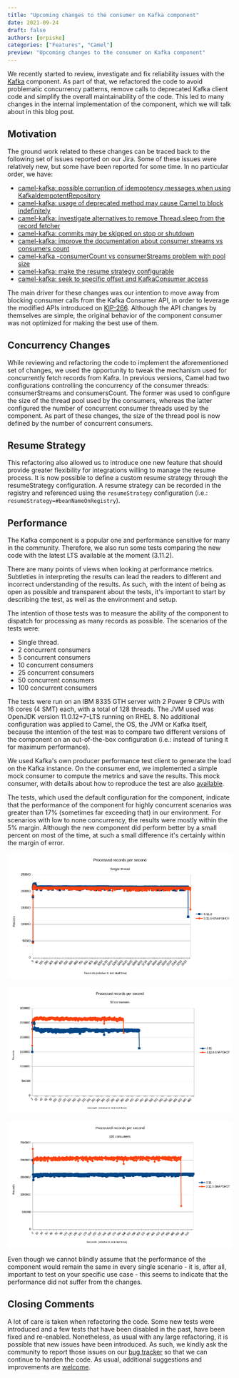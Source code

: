 ```yaml
---
title: "Upcoming changes to the consumer on Kafka component"
date: 2021-09-24
draft: false
authors: [orpiske]
categories: ["Features", "Camel"]
preview: "Upcoming changes to the consumer on Kafka component"
---
```


We recently started to review, investigate and fix reliability issues with the [Kafka](/components/latest/kafka-component.html) component. As part of that, we refactored the code to avoid problematic concurrency patterns, remove calls to deprecated Kafka client code and simplify the overall maintainability of the code. This led to many changes in the internal implementation of the component, which we will talk about in this blog post.

## Motivation

The ground work related to these changes can be traced back to the following set of issues reported on our Jira. Some of these issues were relatively new, but some have been reported for some time. In no particular order, we have:

* [camel-kafka: possible corruption of idempotency messages when using KafkaIdempotentRepository](https://issues.apache.org/jira/browse/CAMEL-16914)
* [camel-kafka: usage of deprecated method may cause Camel to block indefinitely](https://issues.apache.org/jira/browse/CAMEL-16928)
* [camel-kafka: investigate alternatives to remove Thread.sleep from the record fetcher](https://issues.apache.org/jira/browse/CAMEL-16949)
* [camel-kafka: commits may be skipped on stop or shutdown](https://issues.apache.org/jira/browse/CAMEL-16973)
* [camel-kafka: improve the documentation about consumer streams vs consumers count](https://issues.apache.org/jira/browse/CAMEL-16981)
* [camel-kafka -consumerCount vs consumerStreams problem with pool size](https://issues.apache.org/jira/browse/CAMEL-13215)
* [camel-kafka: make the resume strategy configurable](https://issues.apache.org/jira/browse/CAMEL-16974)
* [camel-kafka: seek to specific offset and KafkaConsumer access](https://issues.apache.org/jira/browse/CAMEL-13768)

The main driver for these changes was our intention to move away from blocking consumer calls from the Kafka Consumer API, in order to leverage the modified APIs introduced on [KIP-266](https://cwiki.apache.org/confluence/display/KAFKA/KIP-266%3A+Fix+consumer+indefinite+blocking+behavior). Although the API changes by themselves are simple, the original behavior of the component consumer was not optimized for making the best use of them.

## Concurrency Changes

While reviewing and refactoring the code to implement the aforementioned set of changes, we used the opportunity to tweak the mechanism used for concurrently fetch records from Kafra. In previous versions, Camel had two configurations controlling the concurrency of the consumer threads: consumerStreams and consumersCount. The former was used to configure the size of the thread pool used by the consumers, whereas the latter configured the number of concurrent consumer threads used by the component. As part of these changes, the size of the thread pool is now defined by the number of concurrent consumers.

## Resume Strategy

This refactoring also allowed us to introduce one new feature that should provide greater flexibility for integrations willing to manage the resume process. It is now possible to define a custom resume strategy through the resumeStrategy configuration. A resume strategy can be recorded in the registry and referenced using the `resumeStrategy` configuration (i.e.: `resumeStrategy=#beanNameOnRegistry`).

## Performance

The Kafka component is a popular one and performance sensitive for many in the community. Therefore, we also run some tests comparing the new code with the latest LTS available at the moment (3.11.2).

There are many points of views when looking at performance metrics. Subtleties in interpreting the results can lead the readers to different and incorrect understanding of the results. As such, with the intent of being as open as possible and transparent about the tests, it's important to start by describing the test, as well as the environment and setup.

The intention of those tests was to measure the ability of the component to dispatch for processing as many records as possible. The scenarios of the tests were:

* Single thread.
* 2 concurrent consumers
* 5 concurrent consumers
* 10 concurrent consumers
* 25 concurrent consumers
* 50 concurrent consumers
* 100 concurrent consumers

The tests were run on an IBM 8335 GTH server with 2 Power 9 CPUs with 16 cores (4 SMT) each, with a total of 128 threads. The JVM used was OpenJDK version 11.0.12+7-LTS running on RHEL 8. No additional configuration was applied to Camel, the OS, the JVM or Kafka itself, because the intention of the test was to compare two different versions of the component on an out-of-the-box configuration (i.e.: instead of tuning it for maximum performance).

We used Kafka's own producer performance test client to generate the load on the Kafka instance. On the consumer end, we implemented a simple mock consumer to compute the metrics and save the results. This mock consumer, with details about how to reproduce the test are also [available](https://github.com/orpiske/kafka-tester).

The tests, which used the default configuration for the component, indicate that the performance of the component for highly concurrent scenarios was greater than 17% (sometimes far exceeding that) in our environment. For scenarios with low to none concurrency, the results were mostly within the 5% margin. Although the new component did perform better by a small percent on most of the time, at such a small difference it's certainly within the margin of error.


![Single consumer test](p9-single-consumers-default-settings.png)

![50 concurrent consumer test](p9-50-consumers-default-settings.png)

![100 concurrent consumer test](p9-100-consumers-default-settings.png)

Even though we cannot blindly assume that the performance of the component would remain the same in every single scenario - it is, after all, important to test on your specific use case - this seems to indicate that the performance did not suffer from the changes.

## Closing Comments

A lot of care is taken when refactoring the code. Some new tests were introduced and a few tests that have been disabled in the past, have been fixed and re-enabled. Nonetheless, as usual with any large refactoring, it is possible that new issues have been introduced. As such, we kindly ask the community to report those issues on our [bug tracker](https://issues.apache.org/jira/) so that we can continue to harden the code. As usual, additional suggestions and improvements are [welcome](https://github.com/apache/camel).
